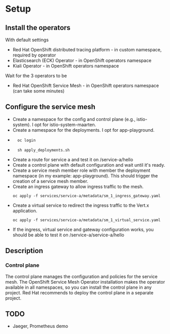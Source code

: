 # Setup
## Install the operators
With default settings
* Red Hat OpenShift distributed tracing platform - in custom namespace, required by operator
* Elasticsearch (ECK) Operator - in OpenShift operators namespace
* Kiali Operator - in OpenShift operators namespace

Wait for the 3 operators to be   

* Red Hat OpenShift Service Mesh  - in OpenShift operators namespace (can take some minutes)

## Configure the service mesh
* Create a namespace for the config and control plane (e.g., istio-system). I opt for istio-system-maarten.
* Create a namespace for the deployments. I opt for app-playground.
* ```shell
    oc login
    ```
* ```shell
    sh apply_deployments.sh
    ```
* Create a route for service a and test it on /service-a/hello
* Create a control plane with default configuration and wait until it's ready.
* Create a service mesh member role with member the deployment namespace (in my example: app-playground). 
This should trigger the creation of a service mesh member.
* Create an ingress gateway to allow ingress traffic to the mesh.
    ```shell
    oc apply -f services/service-a/metadata/sm_1_ingress_gateway.yaml 
    ```
* Create a virtual service to redirect the ingress traffic to the Vert.x application.
    ```shell
    oc apply -f services/service-a/metadata/sm_1_virtual_service.yaml 
    ```
* If the ingress, virtual service and gateway configuration works, you should be able to test it on /service-a/service-a/hello

## Description

### Control plane
The control plane manages the configuration and policies for the service mesh. 
The OpenShift Service Mesh Operator installation makes the operator available in all namespaces, 
so you can install the control plane in any project. Red Hat recommends to deploy the control plane in a separate project.

## TODO
* Jaeger, Prometheus demo